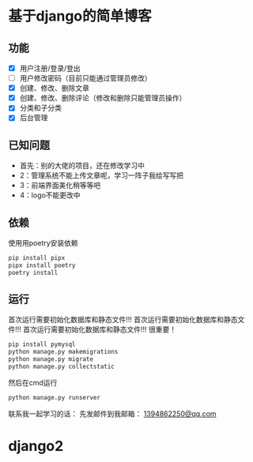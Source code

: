 基于django的简单博客
==============================

## 功能
- [x] 用户注册/登录/登出
- [ ] 用户修改密码（目前只能通过管理员修改）
- [x] 创建、修改、删除文章
- [x] 创建、修改、删除评论（修改和删除只能管理员操作）
- [x] 分类和子分类
- [x] 后台管理

## 已知问题

* 首先：别的大佬的项目，还在修改学习中
* 2：管理系统不能上传文章呢，学习一阵子我给写写把
* 3：前端界面美化稍等等吧
* 4：logo不能更改中
## 依赖

使用用poetry安装依赖
```bash
pip install pipx
pipx install poetry
poetry install
```

## 运行
首次运行需要初始化数据库和静态文件!!!
首次运行需要初始化数据库和静态文件!!!
首次运行需要初始化数据库和静态文件!!!
很重要！
```bash
pip install pymysql
python manage.py makemigrations
python manage.py migrate
python manage.py collectstatic
```

然后在cmd运行
```bash
python manage.py runserver
```

联系我一起学习的话：    先发邮件到我邮箱：    1394862250@qq.com

# django2
